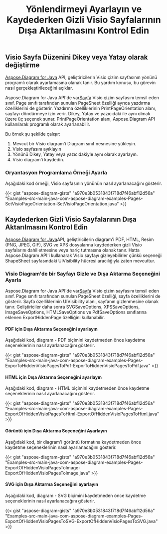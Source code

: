 ﻿---
title: Yönlendirmeyi Ayarlayın ve Kaydederken Gizli Visio Sayfalarının Dışa Aktarılmasını Kontrol Edin
type: docs
weight: 20
url: /tr/java/set-orientation-and-control-the-export-of-hidden-visio-pages-on-saving/
---
## **Visio Sayfa Düzenini Dikey veya Yatay olarak değiştirme**
[Aspose.Diagram for Java](https://products.aspose.com/diagram/java/) API, geliştiricilerin Visio çizim sayfasının yönünü programlı olarak ayarlamasına olanak tanır. Bu yardım konusu, bu görevin nasıl gerçekleştirileceğini açıklar.

 Aspose.Diagram for Java API'de var[Sayfa](https://reference.aspose.com/diagram/java/com.aspose.diagram/Page) Visio çizim sayfasını temsil eden sınıf. Page sınıfı tarafından sunulan PageSheet özelliği ayrıca yazdırma özelliklerini de gösterir. Yazdırma özelliklerinin PrintPageOrientation alanı, sayfayı döndürmeye izin verir. Dikey, Yatay ve yazıcıdaki ile aynı olmak üzere üç seçenek sunar. PrintPageOrientation alanı, Aspose.Diagram API kullanılarak programlı olarak ayarlanabilir.

Bu örnek şu şekilde çalışır:

1. Mevcut bir Visio diagram'i Diagram sınıf nesnesine yükleyin.
1. Visio sayfasını ayıklayın
1. Yönünü Dikey, Yatay veya yazıcıdakiyle aynı olarak ayarlayın.
1. Visio diagram'i kaydedin.
### **Oryantasyon Programlama Örneği Ayarla**
Aşağıdaki kod örneği, Visio sayfasının yönünün nasıl ayarlanacağını gösterir.

{{< gist "aspose-diagram-gists" "a970e3b0531843f718d7f46abf12d56a" "Examples-src-main-java-com-aspose-diagram-examples-Pages-SetVisioPageOrientation-SetVisioPageOrientation.java" >}}
## **Kaydederken Gizli Visio Sayfalarının Dışa Aktarılmasını Kontrol Edin**
[Aspose.Diagram for Java](https://products.aspose.com/diagram/java/)API, geliştiricilerin diagram'i PDF, HTML, Resim (PNG, JPEG, GIF), SVG ve XPS dosyalarına kaydederken gizli Visio sayfalarını dahil etmesine veya hariç tutmasına olanak tanır. Hatta Aspose.Diagram API'i kullanarak Visio sayfayı gizleyebilirler çünkü seçeneği ShapeSheet sayfasındaki UIVisibility hücresi aracılığıyla zaten mevcuttur.
### **Visio Diagram'de bir Sayfayı Gizle ve Dışa Aktarma Seçeneğini Ayarla**
 Aspose.Diagram for Java API'de var[Sayfa](https://reference.aspose.com/diagram/java/com.aspose.diagram/Page) Visio çizim sayfasını temsil eden sınıf. Page sınıfı tarafından sunulan PageSheet özelliği, sayfa özelliklerini de gösterir. Sayfa özelliklerinin UIVisibility alanı, sayfanın gizlenmesine olanak tanır. Geliştiriciler daha sonra SVGSaveOptions, XPSSaveOptions, ImageSaveOptions, HTMLSaveOptions ve PdfSaveOptions sınıflarına eklenen ExportHiddenPage özelliğini kullanabilir.
#### **PDF için Dışa Aktarma Seçeneğini ayarlayın**
Aşağıdaki kod, diagram - PDF biçimini kaydetmeden önce kaydetme seçeneklerinin nasıl ayarlanacağını gösterir.

{{< gist "aspose-diagram-gists" "a970e3b0531843f718d7f46abf12d56a" "Examples-src-main-java-com-aspose-diagram-examples-Pages-ExporToHiddenVisioPagesToPdf-ExporToHiddenVisioPagesToPdf.java" >}}
#### **HTML için Dışa Aktarma Seçeneğini ayarlayın**
Aşağıdaki kod, diagram - HTML biçimini kaydetmeden önce kaydetme seçeneklerinin nasıl ayarlanacağını gösterir.

{{< gist "aspose-diagram-gists" "a970e3b0531843f718d7f46abf12d56a" "Examples-src-main-java-com-aspose-diagram-examples-Pages-ExportOfHiddenVisioPagesToHtml-ExportOfHiddenVisioPagesToHtml.java" >}}
#### **Görüntü için Dışa Aktarma Seçeneğini Ayarlayın**
Aşağıdaki kod, bir diagram'i görüntü formatına kaydetmeden önce kaydetme seçeneklerinin nasıl ayarlanacağını gösterir.

{{< gist "aspose-diagram-gists" "a970e3b0531843f718d7f46abf12d56a" "Examples-src-main-java-com-aspose-diagram-examples-Pages-ExportOfHiddenVisioPagesToImage-ExportOfHiddenVisioPagesToImage.java" >}}
#### **SVG için Dışa Aktarma Seçeneğini ayarlayın**
Aşağıdaki kod, diagram - SVG biçimini kaydetmeden önce kaydetme seçeneklerinin nasıl ayarlanacağını gösterir.

{{< gist "aspose-diagram-gists" "a970e3b0531843f718d7f46abf12d56a" "Examples-src-main-java-com-aspose-diagram-examples-Pages-ExportOfHiddenVisioPagesToSVG-ExportOfHiddenVisioPagesToSVG.java" >}}
